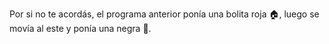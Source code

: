 Por si no te acordás, el programa anterior ponía una bolita roja :house:, luego se movía al este y ponía una negra :dog:.